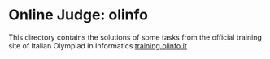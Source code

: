 # Online Judge: olinfo

This directory contains the solutions of some tasks from the official training site of Italian Olympiad in Informatics [training.olinfo.it](https://training.olinfo.it)
